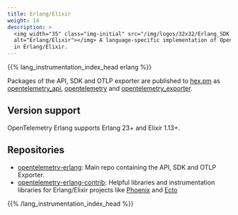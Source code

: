 ```yaml
---
title: Erlang/Elixir
weight: 14
description: >
  <img width="35" class="img-initial" src="/img/logos/32x32/Erlang_SDK.svg"
  alt="Erlang/Elixir"></img> A language-specific implementation of OpenTelemetry
  in Erlang/Elixir.
---
```


{{% lang_instrumentation_index_head erlang %}}

Packages of the API, SDK and OTLP exporter are published to
[hex.pm](https://hex.pm) as
[opentelemetry_api](https://hex.pm/packages/opentelemetry_api),
[opentelemetry](https://hex.pm/packages/opentelemetry) and
[opentelemetry_exporter](https://hex.pm/packages/opentelemetry_exporter).

## Version support

OpenTelemetry Erlang supports Erlang 23+ and Elixir 1.13+.

## Repositories

- [opentelemetry-erlang](https://github.com/open-telemetry/opentelemetry-erlang):
  Main repo containing the API, SDK and OTLP Exporter.
- [opentelemetry-erlang-contrib](https://github.com/open-telemetry/opentelemetry-erlang-contrib):
  Helpful libraries and instrumentation libraries for Erlang/Elixir projects
  like [Phoenix](https://www.phoenixframework.org/) and
  [Ecto](https://hexdocs.pm/ecto/Ecto.html)

{{% /lang_instrumentation_index_head %}}
